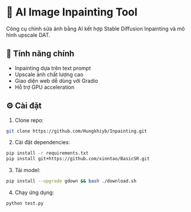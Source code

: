 # 🎨 AI Image Inpainting Tool

Công cụ chỉnh sửa ảnh bằng AI kết hợp Stable Diffusion Inpainting và mô hình upscale DAT.

## 🚀 Tính năng chính
- Inpainting dựa trên text prompt
- Upscale ảnh chất lượng cao
- Giao diện web dễ dùng với Gradio
- Hỗ trợ GPU acceleration

## ⚙️ Cài đặt
1. Clone repo:
```bash
git clone https://github.com/Hungkhiyb/Inpainting.git
```
2. Cài đặt dependencies:
```bash
pip install -r requirements.txt
pip install git+https://github.com/xinntao/BasicSR.git
```
3. Tải model:
```bash
pip install --upgrade gdown && bash ./download.sh
```
4. Chạy ứng dụng:
```bash
python test.py
```